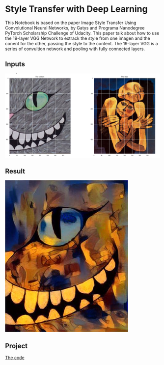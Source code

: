 # Style Transfer with Deep Learning
This Notebook is based on the paper Image Style Transfer Using Convolutional Neural Networks, by Gatys and Programa Nanodegree PyTorch Scholarship Challenge of Udacity. This paper talk about how to use the 19-layer VGG Network to extrack the style from one imagen and the conent for the other, passing the style to the content. The 19-layer VGG is a series of convultion network and pooling with fully connected layers.

## Inputs
![Inputs](https://github.com/wgcv/Style-Transfer-with-Deep-Learning/blob/master/res/Screen%20Shot%202018-12-18%20at%204.26.06%20PM.png?raw=true)

## Result
![Result](https://github.com/wgcv/Style-Transfer-with-Deep-Learning/blob/master/res/cat_guayasamin%20(1).jpg?raw=true)

## Project
[The code](https://github.com/wgcv/Style-Transfer-with-Deep-Learning/blob/master/Transfer_Style.ipynb)

